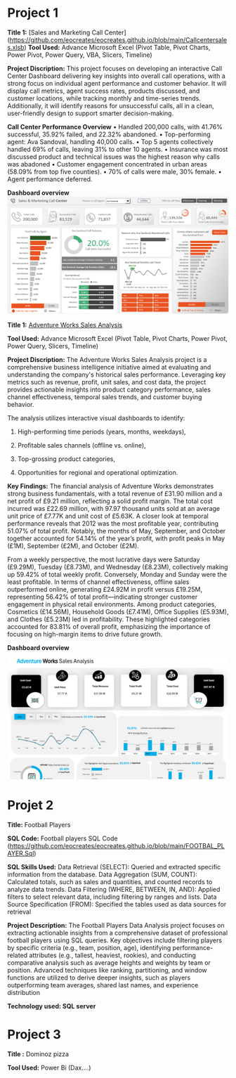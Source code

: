 # Project 1
**Title 1:** [Sales and Marketing Call Center] (https://github.com/eocreates/eocreates.github.io/blob/main/Callcentersales.xlsb)
**Tool Used:** Advance Microsoft Excel (Pivot Table, Pivot Charts, Power Pivot, Power Query, VBA, Slicers, Timeline)

**Project Discription:**  This project focuses on developing an interactive Call Center Dashboard delivering key insights into overall call operations, with a strong focus on individual agent performance and customer behavior. It will display call metrics, agent success rates, products discussed, and customer locations, while tracking monthly and time-series trends. Additionally, it will identify reasons for unsuccessful calls, all in a clean, user-friendly design to support smarter decision-making.

**Call Center Performance Overview**
• Handled 200,000 calls, with 41.76% successful, 35.92% failed, and 22.32% abandoned.
• Top-performing agent: Ava Sandoval, handling 40,000 calls.
• Top 5 agents collectively handled 69% of calls, leaving 31% to other 10 agents.
• Insurance was most discussed product and technical issues was the highest reason why calls was abadoned
• Customer engagement concentrated in urban areas (58.09% from top five counties).
• 70% of calls were male, 30% female.
• Agent performance deferred.

**Dashboard overview**
![Sales](Sales.png)







**Title 1:** [Adventure Works Sales Analysis](https://github.com/eocreates/eocreates.github.io/blob/main/Adventure%20Works.xlsx)

**Tool Used:** Advance Microsoft Excel (Pivot Table, Pivot Charts, Power Pivot, Power Query, Slicers, Timeline)

**Project Discription:**  The Adventure Works Sales Analysis project is a comprehensive business intelligence initiative aimed at evaluating and understanding the company's historical sales performance. Leveraging key metrics such as revenue, profit, unit sales, and cost data, the project provides actionable insights into product category performance, sales channel effectiveness, temporal sales trends, and customer buying behavior.

The analysis utilizes interactive visual dashboards to identify:

1. High-performing time periods (years, months, weekdays),

2. Profitable sales channels (offline vs. online),

3. Top-grossing product categories,

4. Opportunities for regional and operational optimization.

**Key Findings:** The financial analysis of Adventure Works demonstrates strong business fundamentals, with a total revenue of £31.90 million and a net profit of £9.21 million, reflecting a solid profit margin. The total cost incurred was £22.69 million, with 97.97 thousand units sold at an average unit price of £7.77K and unit cost of £5.63K. A closer look at temporal performance reveals that 2012 was the most profitable year, contributing 51.07% of total profit. Notably, the months of May, September, and October together accounted for 54.14% of the year’s profit, with profit peaks in May (£1M), September (£2M), and October (£2M).

From a weekly perspective, the most lucrative days were Saturday (£9.29M), Tuesday (£8.73M), and Wednesday (£8.23M), collectively making up 59.42% of total weekly profit. Conversely, Monday and Sunday were the least profitable. In terms of channel effectiveness, offline sales outperformed online, generating £24.92M in profit versus £19.25M, representing 56.42% of total profit—indicating stronger customer engagement in physical retail environments. Among product categories, Cosmetics (£14.56M), Household Goods (£7.41M), Office Supplies (£5.93M), and Clothes (£5.23M) led in profitability. These highlighted categories accounted for 83.81% of overall profit, emphasizing the importance of focusing on high-margin items to drive future growth.


**Dashboard overview**

![Adv](Adv.png)


# Projet 2

**Title:** Football Players

**SQL Code:** Football players SQL Code (https://github.com/eocreates/eocreates.github.io/blob/main/FOOTBAL_PLAYER.Sql)

**SQL Skills Used:** Data Retrieval (SELECT): Queried and extracted specific information from the database.
Data Aggregation (SUM, COUNT): Calculated totals, such as sales and quantities, and counted records to analyze data trends.
Data Filtering (WHERE, BETWEEN, IN, AND): Applied filters to select relevant data, including filtering by ranges and lists.
Data Source Specification (FROM): Specified the tables used as data sources for retrieval

**Project Description:** The Football Players Data Analysis project focuses on extracting actionable insights from a comprehensive dataset of professional football players using SQL queries. Key objectives include filtering players by specific criteria (e.g., team, position, age), identifying performance-related attributes (e.g., tallest, heaviest, rookies), and conducting comparative analysis such as average heights and weights by team or position. Advanced techniques like ranking, partitioning, and window functions are utilized to derive deeper insights, such as players outperforming team averages, shared last names, and experience distribution

**Technology used: SQL server**


# Project 3

**Title :** Dominoz pizza

**Tool Used:** Power Bi (Dax....)


